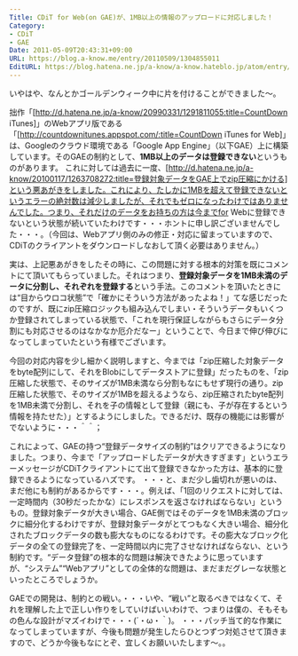 ```yaml
---
Title: CDiT for Web(on GAE)が、1MB以上の情報のアップロードに対応しました！
Category:
- CDiT
- GAE
Date: 2011-05-09T20:43:31+09:00
URL: https://blog.a-know.me/entry/20110509/1304855011
EditURL: https://blog.hatena.ne.jp/a-know/a-know.hateblo.jp/atom/entry/12921228815727979730
---
```



いやはや、なんとかゴールデンウィーク中に片を付けることができました〜。


拙作「[http://d.hatena.ne.jp/a-know/20990331/1291811055:title=CountDown iTunes]」のWebアプリ版である「[http://countdownitunes.appspot.com/:title=CountDown iTunes for Web]」は、Googleのクラウド環境である「Google App Engine」（以下GAE）上に構築しています。そのGAEの制約として、<span class="deco" style="font-weight:bold;">1MB以上のデータは登録できない</span>というものがあります。
これに対しては過去に一度、[http://d.hatena.ne.jp/a-know/20100117/1263708272:title=登録対象データをGAE上でzip圧縮にかける]という悪あがきをしました。これにより、たしかに1MBを超えて登録できないというエラーの絶対数は減少しましたが、それでもゼロになったわけではありませんでした。つまり、それだけのデータをお持ちの方は今までfor Webに登録できないという状態が続いていたわけです・・・ホントに申し訳ございませんでした・・・。（今回は、Webアプリ側のみの修正・対応に留まっていますので、CDiTのクライアントをダウンロードしなおして頂く必要はありません。）


実は、上記悪あがきをしたその時に、この問題に対する根本的対策を既にコメントにて頂いてもらっていました。それはつまり、<span class="deco" style="font-weight:bold;">登録対象データを1MB未満のデータに分割し、それぞれを登録する</span>という手法。このコメントを頂いたときには“目からウロコ状態”で「確かにそういう方法があったよね！」てな感じだったのですが、既にzip圧縮ロジックも組み込んでしまい・そういうデータもいくつか登録されてしまっている状態で、「これを現行保証しながらもさらにデータ分割にも対応させるのはなかなか厄介だなー」ということで、今日まで伸び伸びになってしまっていたという有様でございます。


今回の対応内容を少し細かく説明しますと、今までは「zip圧縮した対象データをbyte配列にして、それをBlobにしてデータストアに登録」だったものを、「zip圧縮した状態で、そのサイズが1MB未満なら分割もなにもせず現行の通り。zip圧縮した状態で、そのサイズが1MBを超えるようなら、zip圧縮されたbyte配列を1MB未満で分割し、それを子の情報として登録（親にも、子が存在するという情報を持たせた）」とするようにしました。できるだけ、既存の機能には影響がでないように・・・＾＾；


これによって、GAEの持つ“登録データサイズの制約”はクリアできるようになりました。つまり、今まで「アップロードしたデータが大きすぎます」というエラーメッセージがCDiTクライアントにて出て登録できなかった方は、基本的に登録できるようになっているハズです。
・・・と、まだ少し歯切れが悪いのは、まだ他にも制約があるからです・・・。例えば、「1回のリクエストに対しては、一定時間内（30秒だったかな）にレスポンスを返さなければならない」というもの。登録対象データが大きい場合、GAE側ではそのデータを1MB未満のブロックに細分化するわけですが、登録対象データがとてつもなく大きい場合、細分化されたブロックデータの数も膨大なものになるわけです。その膨大なブロック化データの全ての登録完了を、一定時間以内に完了させなければならない、という制約です。“データ登録”の根本的な問題は解決できたように思っていますが、“システム”“Webアプリ”としての全体的な問題は、まだまだグレーな状態といったところでしょうか。


GAEでの開発は、制約との戦い。・・・いや、“戦い”と取るべきではなくて、それを理解した上で正しい作りをしていけばいいわけで、つまりは僕の、そもそもの色んな設計がマズイわけで・・・(´・ω・｀)。
・・・パッチ当て的な作業になってしまっていますが、今後も問題が発生したらひとつずつ対処させて頂きますので、どうか今後もなにとぞ、宜しくお願いいたします〜。。


<script src="https://moshi-moshi.moshimo.works/moshimoshi/a_know_blog/20110509-1304855011?title=CDiT%20for%20Web(on%20GAE)%E3%81%8C%E3%80%811MB%E4%BB%A5%E4%B8%8A%E3%81%AE%E6%83%85%E5%A0%B1%E3%81%AE%E3%82%A2%E3%83%83%E3%83%97%E3%83%AD%E3%83%BC%E3%83%89%E3%81%AB%E5%AF%BE%E5%BF%9C%E3%81%97%E3%81%BE%E3%81%97%E3%81%9F%EF%BC%81"></script>
